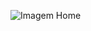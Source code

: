 ![Imagem Home](https://user-images.githubusercontent.com/66525064/114732572-021b0300-9d19-11eb-9b7e-56c6cd893bfd.png)